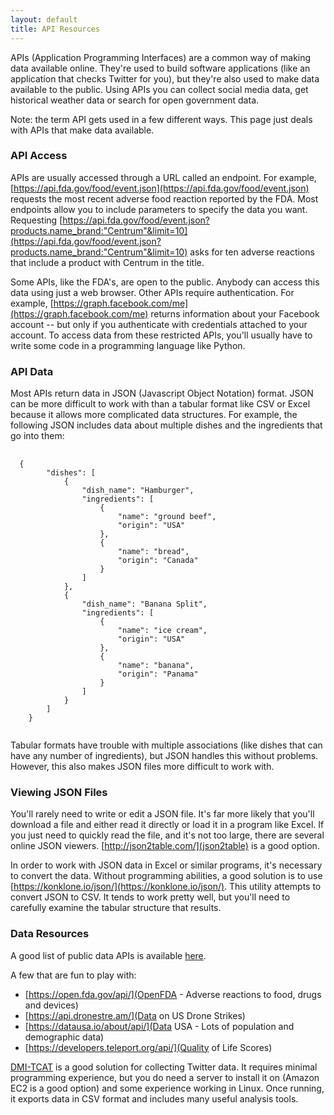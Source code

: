 ```yaml
---
layout: default
title: API Resources
---
```


APIs (Application Programming Interfaces) are a common way of making data available online. They're used to build software applications (like an application that checks Twitter for you), but they're also used to make data available to the public. Using APIs you can collect social media data, get historical weather data or search for open government data.

Note: the term API gets used in a few different ways. This page just deals with APIs that make data available.

### API Access

APIs are usually accessed through a URL called an endpoint. For example, [https://api.fda.gov/food/event.json](https://api.fda.gov/food/event.json) requests the most recent adverse food reaction reported by the FDA. Most endpoints allow you to include parameters to specify the data you want. Requesting [https://api.fda.gov/food/event.json?products.name_brand:"Centrum"&limit=10](https://api.fda.gov/food/event.json?products.name_brand:"Centrum"&limit=10) asks for ten adverse reactions that include a product with Centrum in the title.

Some APIs, like the FDA's, are open to the public. Anybody can access this data using just a web browser. Other APIs require authentication. For example, [https://graph.facebook.com/me](https://graph.facebook.com/me) returns information about your Facebook account -- but only if you authenticate with credentials attached to your account. To access data from these restricted APIs, you'll usually have to write some code in a programming language like Python.

### API Data

Most APIs return data in JSON (Javascript Object Notation) format. JSON can be more difficult to work with than a tabular format like CSV or Excel because it allows more complicated data structures. For example, the following JSON includes data about multiple dishes and the ingredients that go into them:

<pre>
  <code class="language-JSON">
  {
		"dishes": [
			{
				"dish_name": "Hamburger",
				"ingredients": [
					{
						"name": "ground beef",
						"origin": "USA"					
					},
					{
						"name": "bread",
						"origin": "Canada"					
					}
				]
			},
			{
				"dish_name": "Banana Split",
				"ingredients": [
					{
						"name": "ice cream",
						"origin": "USA"					
					},
					{
						"name": "banana",
						"origin": "Panama"					
					}
				]				
			}
		]
	}
  </code>
</pre>

Tabular formats have trouble with multiple associations (like dishes that can have any number of ingredients), but JSON handles this without problems. However, this also makes JSON files more difficult to work with.

### Viewing JSON Files

You'll rarely need to write or edit a JSON file. It's far more likely that you'll download a file and either read it directly or load it in a program like Excel. If you just need to quickly read the file, and it's not too large, there are several online JSON viewers. [http://json2table.com/](json2table) is a good option.

In order to work with JSON data in Excel or similar programs, it's necessary to convert the data. Without programming abilities, a good solution is to use [https://konklone.io/json/](https://konklone.io/json/). This utility attempts to convert JSON to CSV. It tends to work pretty well, but you'll need to carefully examine the tabular structure that results.

### Data Resources

A good list of public data APIs is available [here](https://github.com/toddmotto/public-apis).

A few that are fun to play with:

- [https://open.fda.gov/api/](OpenFDA - Adverse reactions to food, drugs and devices)
- [https://api.dronestre.am/](Data on US Drone Strikes)
- [https://datausa.io/about/api/](Data USA - Lots of population and demographic data)
- [https://developers.teleport.org/api/](Quality of Life Scores)

[DMI-TCAT](https://github.com/digitalmethodsinitiative/dmi-tcat) is a good solution for collecting Twitter data. It requires minimal programming experience, but you do need a server to install it on (Amazon EC2 is a good option) and some experience working in Linux. Once running, it exports data in CSV format and includes many useful analysis tools.

